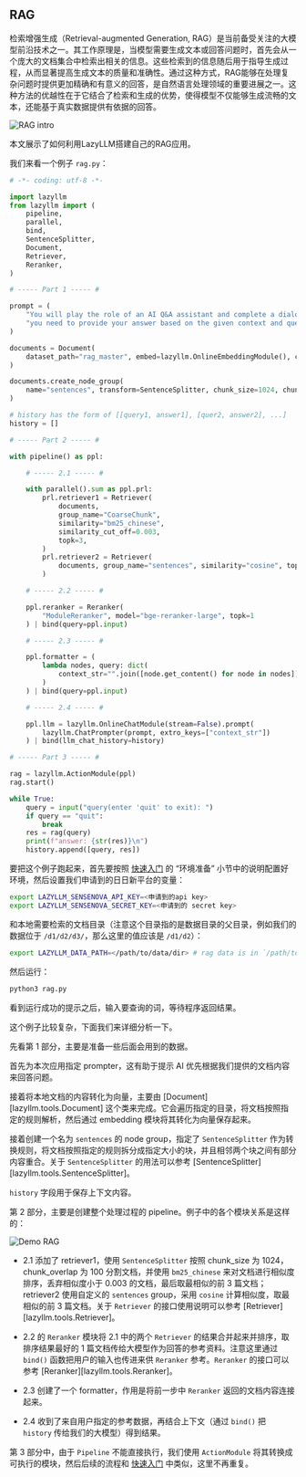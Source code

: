 ## RAG

检索增强生成（Retrieval-augmented Generation, RAG）是当前备受关注的大模型前沿技术之一。其工作原理是，当模型需要生成文本或回答问题时，首先会从一个庞大的文档集合中检索出相关的信息。这些检索到的信息随后用于指导生成过程，从而显著提高生成文本的质量和准确性。通过这种方式，RAG能够在处理复杂问题时提供更加精确和有意义的回答，是自然语言处理领域的重要进展之一。这种方法的优越性在于它结合了检索和生成的优势，使得模型不仅能够生成流畅的文本，还能基于真实数据提供有依据的回答。

![RAG intro](../assets/rag-intro.png)

本文展示了如何利用LazyLLM搭建自己的RAG应用。

我们来看一个例子 `rag.py`：

```python
# -*- coding: utf-8 -*-

import lazyllm
from lazyllm import (
    pipeline,
    parallel,
    bind,
    SentenceSplitter,
    Document,
    Retriever,
    Reranker,
)

# ----- Part 1 ----- #

prompt = (
    "You will play the role of an AI Q&A assistant and complete a dialogue task. In this task, "
    "you need to provide your answer based on the given context and question."
)

documents = Document(
    dataset_path="rag_master", embed=lazyllm.OnlineEmbeddingModule(), create_ui=False
)

documents.create_node_group(
    name="sentences", transform=SentenceSplitter, chunk_size=1024, chunk_overlap=100
)

# history has the form of [[query1, answer1], [quer2, answer2], ...]
history = []

# ----- Part 2 ----- #

with pipeline() as ppl:

    # ----- 2.1 ----- #

    with parallel().sum as ppl.prl:
        prl.retriever1 = Retriever(
            documents,
            group_name="CoarseChunk",
            similarity="bm25_chinese",
            similarity_cut_off=0.003,
            topk=3,
        )
        prl.retriever2 = Retriever(
            documents, group_name="sentences", similarity="cosine", topk=3
        )

    # ----- 2.2 ----- #

    ppl.reranker = Reranker(
        "ModuleReranker", model="bge-reranker-large", topk=1
    ) | bind(query=ppl.input)

    # ----- 2.3 ----- #

    ppl.formatter = (
        lambda nodes, query: dict(
            context_str="".join([node.get_content() for node in nodes]), query=query
        )
    ) | bind(query=ppl.input)

    # ----- 2.4 ----- #

    ppl.llm = lazyllm.OnlineChatModule(stream=False).prompt(
        lazyllm.ChatPrompter(prompt, extro_keys=["context_str"])
    ) | bind(llm_chat_history=history)

# ----- Part 3 ----- #

rag = lazyllm.ActionModule(ppl)
rag.start()

while True:
    query = input("query(enter 'quit' to exit): ")
    if query == "quit":
        break
    res = rag(query)
    print(f"answer: {str(res)}\n")
    history.append([query, res])
```

要把这个例子跑起来，首先要按照 [快速入门](/) 的 “环境准备” 小节中的说明配置好环境，然后设置我们申请到的日日新平台的变量：

```bash
export LAZYLLM_SENSENOVA_API_KEY=<申请到的api key>
export LAZYLLM_SENSENOVA_SECRET_KEY=<申请到的 secret key>
```

和本地需要检索的文档目录（注意这个目录指的是数据目录的父目录，例如我们的数据位于 `/d1/d2/d3/`，那么这里的值应该是 `/d1/d2`）：

```bash
export LAZYLLM_DATA_PATH=</path/to/data/dir> # rag data is in `/path/to/data/dir/rag_master` in this example
```

然后运行：

```bash
python3 rag.py
```

看到运行成功的提示之后，输入要查询的词，等待程序返回结果。

这个例子比较复杂，下面我们来详细分析一下。

先看第 1 部分，主要是准备一些后面会用到的数据。

首先为本次应用指定 prompter，这有助于提示 AI 优先根据我们提供的文档内容来回答问题。

接着将本地文档的内容转化为向量，主要由 [Document][lazyllm.tools.Document] 这个类来完成。它会遍历指定的目录，将文档按照指定的规则解析，然后通过 embedding 模块将其转化为向量保存起来。

接着创建一个名为 `sentences` 的 node group，指定了 `SentenceSplitter` 作为转换规则，将文档按照指定的规则拆分成指定大小的块，并且相邻两个块之间有部分内容重合。关于 `SentenceSplitter` 的用法可以参考 [SentenceSplitter][lazyllm.tools.SentenceSplitter]。

`history` 字段用于保存上下文内容。

第 2 部分，主要是创建整个处理过程的 pipeline。例子中的各个模块关系是这样的：

![Demo RAG](../assets/rag-demo.png)

* 2.1 添加了 retriever1，使用 `SentenceSplitter` 按照 chunk_size 为 1024，chunk_overlap 为 100 分割文档，并使用 `bm25_chinese` 来对文档进行相似度排序，丢弃相似度小于 0.003 的文档，最后取最相似的前 3 篇文档；retriever2 使用自定义的 `sentences` group，采用 `cosine` 计算相似度，取最相似的前 3 篇文档。关于 `Retriever` 的接口使用说明可以参考 [Retriever][lazyllm.tools.Retriever]。

* 2.2 的 `Reranker` 模块将 2.1 中的两个 `Retriever` 的结果合并起来并排序，取排序结果最好的 1 篇文档传给大模型作为回答的参考资料。注意这里通过 `bind()` 函数把用户的输入也传进来供 `Reranker` 参考。`Reranker` 的接口可以参考 [Reranker][lazyllm.tools.Reranker]。

* 2.3 创建了一个 formatter，作用是将前一步中 `Reranker` 返回的文档内容连接起来。

* 2.4 收到了来自用户指定的参考数据，再结合上下文（通过 `bind()` 把 `history` 传给我们的大模型）得到结果。

第 3 部分中，由于 `Pipeline` 不能直接执行，我们使用 `ActionModule` 将其转换成可执行的模块，然后后续的流程和 [快速入门](/) 中类似，这里不再重复。
